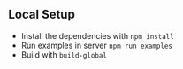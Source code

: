 
## Local Setup

- Install the dependencies with `npm install`
- Run examples in server `npm run examples`
- Build with `build-global`

